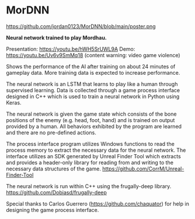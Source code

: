 # MorDNN

https://github.com/jordan0123/MorDNN/blob/main/poster.png

**Neural network trained to play Mordhau.** 

Presentation: https://youtu.be/hWH5SrUWL9A
Demo: https://youtu.be/Uv6v9SmMq18 (content warning: video game violence)

Shows the performance of the AI after training on about 24 minutes of gameplay data. More training data is expected to increase performance.

The neural network is an LSTM that learns to play like a human through supervised learning. Data is collected through a game process interface designed in C++ which is used to train a neural network in Python using Keras.

The neural network is given the game state which consists of the bone positions of the enemy (e.g. head, foot, hand) and is trained on output provided by a human. All behaviors exhibited by the program are learned and there are no pre-defined actions.

The process interface program utilizes Windows functions to read the process memory to extract the necessary data for the neural network. The interface utilizes an SDK generated by Unreal Finder Tool which extracts and provides a header-only library for reading from and writing to the necessary data structures of the game.
https://github.com/CorrM/Unreal-Finder-Tool

The neural network is run within C++ using the frugally-deep library. https://github.com/Dobiasd/frugally-deep

Special thanks to Carlos Guerrero (https://github.com/chaquator) for help in designing the game process interface.
